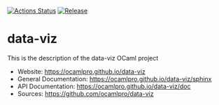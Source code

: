 
[![Actions Status](https://github.com/ocamlpro/data-viz/workflows/Main%20Workflow/badge.svg)](https://github.com/ocamlpro/data-viz/actions)
[![Release](https://img.shields.io/github/release/ocamlpro/data-viz.svg)](https://github.com/ocamlpro/data-viz/releases)

# data-viz

This is the description
of the data-viz OCaml project


* Website: https://ocamlpro.github.io/data-viz
* General Documentation: https://ocamlpro.github.io/data-viz/sphinx
* API Documentation: https://ocamlpro.github.io/data-viz/doc
* Sources: https://github.com/ocamlpro/data-viz


